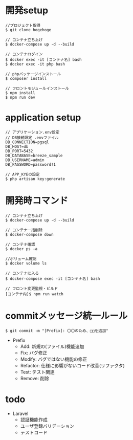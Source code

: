 # 開発setup
```
//プロジェクト取得
$ git clone hogehoge

// コンテナ立ち上げ
$ docker-compose up -d --build

// コンテナログイン
$ docker exec -it [コンテナ名] bash
$ docker exec -it php bash

// phpパッケージインストール
$ composer install

// フロントモジュールインストール
$ npm install
$ npm run dev

```

# application setup
```
// アプリケーション.env設定
// DB接続設定 .envファイル
DB_CONNECTION=pgsql
DB_HOST=db
DB_PORT=5432
DB_DATABASE=breeze_sample
DB_USERNAME=admin
DB_PASSWORD=password!1

// APP_KYEの設定
$ php artisan key:generate

```

# 開発時コマンド
```
// コンテナ立ち上げ
$ docker-compose up -d --build

// コンテナ一括削除
$ docker-compose down

// コンテナ確認
$ docker ps -a

//ボリューム確認
$ docker volume ls

// コンテナに入る
$ docker-compose exec -it [コンテナ名] bash

// フロント変更監視・ビルド
[コンテナ内]$ npm run watch

```

# commitメッセージ統一ルール
```
$ git commit -m "[Prefix]: 〇〇のため、□□を追加"
```
- Prefix
  - Add: 新規の(ファイル)機能追加
  - Fix: バグ修正
  - Modify: バグではない機能の修正
  - Refactor: 仕様に影響がないコード改善(リファクタ)
  - Test: テスト関連
  - Remove: 削除

# todo
- Laravel
  - 認証機能作成
  - ユーザ登録バリデーション
  - テストコード

